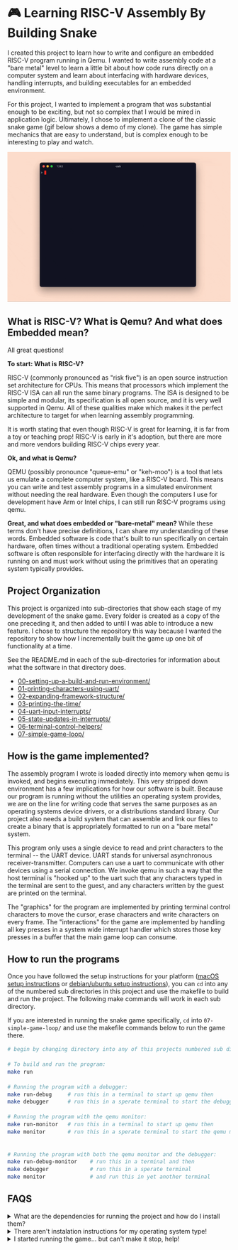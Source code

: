 # 🎮 Learning RISC-V Assembly By Building Snake
I created this project to learn how to write and configure an embedded RISC-V program running in Qemu. I wanted to write assembly code at a "bare metal" level to learn a little bit about how code runs directly on a computer system and learn about interfacing with hardware devices, handling interrupts, and building executables for an embedded environment.

For this project, I wanted to implement a program that was substantial enough to be exciting, but not so complex that I would be mired in application logic. Ultimately, I chose to implement a clone of the classic snake game (gif below shows a demo of my clone). The game has simple mechanics that are easy to understand, but is complex enough to be interesting to play and watch.

![snake_demo](./snake-final-demo.gif)

## What is RISC-V? What is Qemu? And what does Embedded mean?
All great questions!

**To start: What is RISC-V?**

RISC-V (commonly pronounced as "risk five") is an open source instruction set architecture for CPUs. This means that processors which implement the RISC-V ISA can all run the same binary programs. The ISA is designed to be simple and modular, its specification is all open source, and it is very well supported in Qemu. All of these qualities make which makes it the perfect architecture to target for when learning assembly programming.

It is worth stating that even though RISC-V is great for learning, it is far from a toy or teaching prop! RISC-V is early in it's adoption, but there are more and more vendors building RISC-V chips every year.

**Ok, and what is Qemu?**

QEMU (possibly pronounce "queue-emu" or "keh-moo") is a tool that lets us emulate a complete computer system, like a RISC-V board. This means you can write and test assembly programs in a simulated environment without needing the real hardware. Even though the computers I use for development have Arm or Intel chips, I can still run RISC-V programs using qemu.

**Great, and what does embedded or "bare-metal" mean?**
While these terms don't have precise definitions, I can share my understanding of these words. Embedded software is code that's built to run specifically on certain hardware, often times without a traditional operating system. Embedded software is often responsible for interfacing directly with the hardware it is running on and must work without using the primitives that an operating system typically provides.

## Project Organization
This project is organized into sub-directories that show each stage of my development of the snake game. Every folder is created as a copy of the one preceding it, and then added to until I was able to introduce a new feature. I chose to structure the repository this way because I wanted the repository to show how I incrementally built the game up one bit of functionality at a time.

See the README.md in each of the sub-directories for information about what the software in that directory does.
- [00-setting-up-a-build-and-run-environment/](00-setting-up-a-build-and-run-environment/README.md)
- [01-printing-characters-using-uart/](01-printing-characters-using-uart/README.md)
- [02-expanding-framework-structure/](02-expanding-framework-structure/README.md)
- [03-printing-the-time/](03-printing-the-time/README.md)
- [04-uart-input-interrupts/](04-uart-input-interrupts/README.md)
- [05-state-updates-in-interrupts/](05-state-updates-in-interrupts/README.md)
- [06-terminal-control-helpers/](06-terminal-control-helpers/README.md)
- [07-simple-game-loop/](07-simple-game-loop/README.md)

## How is the game implemented?
The assembly program I wrote is loaded directly into memory when qemu is invoked, and begins executing immediately. This very stripped down environment has a few implications for how our software is built. Because our program is running without the utilities an operating system provides, we are on the line for writing code that serves the same purposes as an operating systems device drivers, or a distributions standard library. Our project also needs a build system that can assemble and link our files to create a binary that is appropriately formatted to run on a "bare metal" system.

This program only uses a single device to read and print characters to the terminal -- the UART device. UART stands for universal asynchronous receiver-transmitter. Computers can use a uart to communicate with other devices using a serial connection. We invoke qemu in such a way that the host terminal is "hooked up" to the uart such that any characters typed in the terminal are sent to the guest, and any characters written by the guest are printed on the terminal.

The "graphics" for the program are implemented by printing terminal control characters to move the cursor, erase characters and write characters on every frame. The "interactions" for the game are implemented by handling all key presses in a system wide interrupt handler which stores those key presses in a buffer that the main game loop can consume.

## How to run the programs
Once you have followed the setup instructions for your platform ([macOS setup instructions](MAC-OS-SETUP.md) or [debian/ubuntu setup instructions](DEBIAN-UBUNTU-SETUP.md)), you can `cd` into any of the numbered sub directories in this project and use the makefile to build and run the project. The following make commands will work in each sub directory.

If you are interested in running the snake game specifically, `cd` into `07-simple-game-loop/` and use the makefile commands below to run the game there.

```bash
# begin by changing directory into any of this projects numbered sub directories.

# To build and run the program:
make run

# Running the program with a debugger:
make run-debug     # run this in a terminal to start up qemu then
make debugger      # run this in a sperate terminal to start the debugger

# Running the program with the qemu monitor:
make run-monitor   # run this in a terminal to start up qemu then
make monitor       # run this in a sperate terminal to start the qemu monitor


# Running the program with both the qemu monitor and the debugger:
make run-debug-monitor    # run this in a terminal and then
make debugger             # run this in a sperate terminal
make monitor              # and run this in yet another terminal
```

## FAQS
<details>
<summary>What are the dependencies for running the project and how do I install them?</summary>
For instructions on installing the dependencies see the [macOS setup instructions](MAC-OS-SETUP.md) or the [debian/ubuntu setup instructions](DEBIAN-UBUNTU-SETUP.md). 

If you come accross this project and know how to set this up for other platforms, please open a PR! I specifically would love to add instructions for Windows and Arch Linux.
</details>

<details>
<summary>There aren't instalation instructions for my operating system type!</summary>
Sorry! I wish I could test this project on every machine and every OS to get the instalation instructions just so for everyone... but in practice, that is just not feasible.

If you are able to install and run this project on another OS type, please share the instructions and I will encorporate them into this repo.
</details>

<details>
<summary>I started running the game... but can't make it stop, help!</summary>
When qemu is running in it's terminal mode, you need to press `ctrl-a x` to exit.
</details>